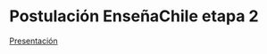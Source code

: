 # Postulación EnseñaChile etapa 2

[Presentación](https://franciscomeneses.github.io/psotulacionechile/Presentacion.html)

